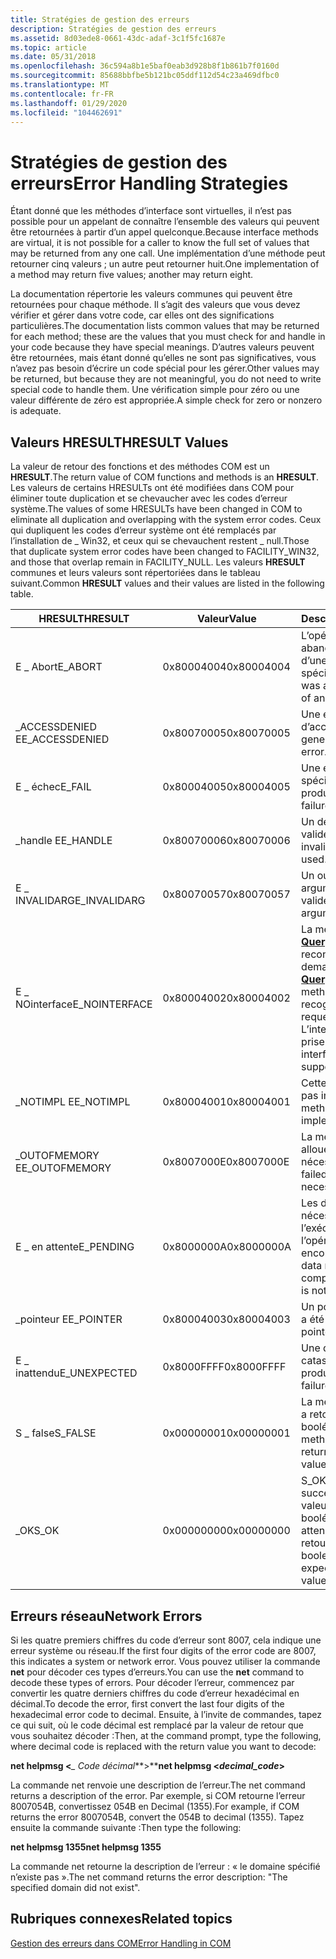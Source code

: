 ```yaml
---
title: Stratégies de gestion des erreurs
description: Stratégies de gestion des erreurs
ms.assetid: 8d03ede8-0661-43dc-adaf-3c1f5fc1687e
ms.topic: article
ms.date: 05/31/2018
ms.openlocfilehash: 36c594a8b1e5baf0eab3d928b8f1b861b7f0160d
ms.sourcegitcommit: 85688bbfbe5b121bc05ddf112d54c23a469dfbc0
ms.translationtype: MT
ms.contentlocale: fr-FR
ms.lasthandoff: 01/29/2020
ms.locfileid: "104462691"
---
```

# <a name="error-handling-strategies"></a><span data-ttu-id="d1e33-103">Stratégies de gestion des erreurs</span><span class="sxs-lookup"><span data-stu-id="d1e33-103">Error Handling Strategies</span></span>

<span data-ttu-id="d1e33-104">Étant donné que les méthodes d’interface sont virtuelles, il n’est pas possible pour un appelant de connaître l’ensemble des valeurs qui peuvent être retournées à partir d’un appel quelconque.</span><span class="sxs-lookup"><span data-stu-id="d1e33-104">Because interface methods are virtual, it is not possible for a caller to know the full set of values that may be returned from any one call.</span></span> <span data-ttu-id="d1e33-105">Une implémentation d’une méthode peut retourner cinq valeurs ; un autre peut retourner huit.</span><span class="sxs-lookup"><span data-stu-id="d1e33-105">One implementation of a method may return five values; another may return eight.</span></span>

<span data-ttu-id="d1e33-106">La documentation répertorie les valeurs communes qui peuvent être retournées pour chaque méthode. Il s’agit des valeurs que vous devez vérifier et gérer dans votre code, car elles ont des significations particulières.</span><span class="sxs-lookup"><span data-stu-id="d1e33-106">The documentation lists common values that may be returned for each method; these are the values that you must check for and handle in your code because they have special meanings.</span></span> <span data-ttu-id="d1e33-107">D’autres valeurs peuvent être retournées, mais étant donné qu’elles ne sont pas significatives, vous n’avez pas besoin d’écrire un code spécial pour les gérer.</span><span class="sxs-lookup"><span data-stu-id="d1e33-107">Other values may be returned, but because they are not meaningful, you do not need to write special code to handle them.</span></span> <span data-ttu-id="d1e33-108">Une vérification simple pour zéro ou une valeur différente de zéro est appropriée.</span><span class="sxs-lookup"><span data-stu-id="d1e33-108">A simple check for zero or nonzero is adequate.</span></span>

## <a name="hresult-values"></a><span data-ttu-id="d1e33-109">Valeurs HRESULT</span><span class="sxs-lookup"><span data-stu-id="d1e33-109">HRESULT Values</span></span>

<span data-ttu-id="d1e33-110">La valeur de retour des fonctions et des méthodes COM est un **HRESULT**.</span><span class="sxs-lookup"><span data-stu-id="d1e33-110">The return value of COM functions and methods is an **HRESULT**.</span></span> <span data-ttu-id="d1e33-111">Les valeurs de certains HRESULTs ont été modifiées dans COM pour éliminer toute duplication et se chevaucher avec les codes d’erreur système.</span><span class="sxs-lookup"><span data-stu-id="d1e33-111">The values of some HRESULTs have been changed in COM to eliminate all duplication and overlapping with the system error codes.</span></span> <span data-ttu-id="d1e33-112">Ceux qui dupliquent les codes d’erreur système ont été remplacés par l’installation de \_ Win32, et ceux qui se chevauchent restent \_ null.</span><span class="sxs-lookup"><span data-stu-id="d1e33-112">Those that duplicate system error codes have been changed to FACILITY\_WIN32, and those that overlap remain in FACILITY\_NULL.</span></span> <span data-ttu-id="d1e33-113">Les valeurs **HRESULT** communes et leurs valeurs sont répertoriées dans le tableau suivant.</span><span class="sxs-lookup"><span data-stu-id="d1e33-113">Common **HRESULT** values and their values are listed in the following table.</span></span>



| <span data-ttu-id="d1e33-114">HRESULT</span><span class="sxs-lookup"><span data-stu-id="d1e33-114">HRESULT</span></span>                    | <span data-ttu-id="d1e33-115">Valeur</span><span class="sxs-lookup"><span data-stu-id="d1e33-115">Value</span></span>                 | <span data-ttu-id="d1e33-116">Description</span><span class="sxs-lookup"><span data-stu-id="d1e33-116">Description</span></span>                                                                                                                                        |
|----------------------------|-----------------------|----------------------------------------------------------------------------------------------------------------------------------------------------|
| <span data-ttu-id="d1e33-117">E \_ Abort</span><span class="sxs-lookup"><span data-stu-id="d1e33-117">E\_ABORT</span></span><br/>        | <span data-ttu-id="d1e33-118">0x80004004</span><span class="sxs-lookup"><span data-stu-id="d1e33-118">0x80004004</span></span><br/> | <span data-ttu-id="d1e33-119">L’opération a été abandonnée en raison d’une erreur non spécifiée.</span><span class="sxs-lookup"><span data-stu-id="d1e33-119">The operation was aborted because of an unspecified error.</span></span><br/>                                                                              |
| <span data-ttu-id="d1e33-120">\_ACCESSDENIED E</span><span class="sxs-lookup"><span data-stu-id="d1e33-120">E\_ACCESSDENIED</span></span><br/> | <span data-ttu-id="d1e33-121">0x80070005</span><span class="sxs-lookup"><span data-stu-id="d1e33-121">0x80070005</span></span><br/> | <span data-ttu-id="d1e33-122">Une erreur générale d’accès refusé.</span><span class="sxs-lookup"><span data-stu-id="d1e33-122">A general access-denied error.</span></span><br/>                                                                                                          |
| <span data-ttu-id="d1e33-123">E \_ échec</span><span class="sxs-lookup"><span data-stu-id="d1e33-123">E\_FAIL</span></span><br/>         | <span data-ttu-id="d1e33-124">0x80004005</span><span class="sxs-lookup"><span data-stu-id="d1e33-124">0x80004005</span></span><br/> | <span data-ttu-id="d1e33-125">Une erreur non spécifiée s’est produite.</span><span class="sxs-lookup"><span data-stu-id="d1e33-125">An unspecified failure has occurred.</span></span><br/>                                                                                                    |
| <span data-ttu-id="d1e33-126">\_handle E</span><span class="sxs-lookup"><span data-stu-id="d1e33-126">E\_HANDLE</span></span><br/>       | <span data-ttu-id="d1e33-127">0x80070006</span><span class="sxs-lookup"><span data-stu-id="d1e33-127">0x80070006</span></span><br/> | <span data-ttu-id="d1e33-128">Un descripteur non valide a été utilisé.</span><span class="sxs-lookup"><span data-stu-id="d1e33-128">An invalid handle was used.</span></span><br/>                                                                                                             |
| <span data-ttu-id="d1e33-129">E \_ INVALIDARG</span><span class="sxs-lookup"><span data-stu-id="d1e33-129">E\_INVALIDARG</span></span><br/>   | <span data-ttu-id="d1e33-130">0x80070057</span><span class="sxs-lookup"><span data-stu-id="d1e33-130">0x80070057</span></span><br/> | <span data-ttu-id="d1e33-131">Un ou plusieurs arguments ne sont pas valides.</span><span class="sxs-lookup"><span data-stu-id="d1e33-131">One or more arguments are invalid.</span></span><br/>                                                                                                      |
| <span data-ttu-id="d1e33-132">E \_ NOinterface</span><span class="sxs-lookup"><span data-stu-id="d1e33-132">E\_NOINTERFACE</span></span><br/>  | <span data-ttu-id="d1e33-133">0x80004002</span><span class="sxs-lookup"><span data-stu-id="d1e33-133">0x80004002</span></span><br/> | <span data-ttu-id="d1e33-134">La méthode [**QueryInterface**](/windows/desktop/api/Unknwn/nf-unknwn-iunknown-queryinterface(q)) n’a pas reconnu l’interface demandée.</span><span class="sxs-lookup"><span data-stu-id="d1e33-134">The [**QueryInterface**](/windows/desktop/api/Unknwn/nf-unknwn-iunknown-queryinterface(q)) method did not recognize the requested interface.</span></span> <span data-ttu-id="d1e33-135">L’interface n’est pas prise en charge.</span><span class="sxs-lookup"><span data-stu-id="d1e33-135">The interface is not supported.</span></span><br/> |
| <span data-ttu-id="d1e33-136">\_NOTIMPL E</span><span class="sxs-lookup"><span data-stu-id="d1e33-136">E\_NOTIMPL</span></span><br/>      | <span data-ttu-id="d1e33-137">0x80004001</span><span class="sxs-lookup"><span data-stu-id="d1e33-137">0x80004001</span></span><br/> | <span data-ttu-id="d1e33-138">Cette méthode n'est pas implémentée.</span><span class="sxs-lookup"><span data-stu-id="d1e33-138">The method is not implemented.</span></span><br/>                                                                                                          |
| <span data-ttu-id="d1e33-139">\_OUTOFMEMORY E</span><span class="sxs-lookup"><span data-stu-id="d1e33-139">E\_OUTOFMEMORY</span></span><br/>  | <span data-ttu-id="d1e33-140">0x8007000E</span><span class="sxs-lookup"><span data-stu-id="d1e33-140">0x8007000E</span></span><br/> | <span data-ttu-id="d1e33-141">La méthode n’a pas pu allouer la mémoire nécessaire.</span><span class="sxs-lookup"><span data-stu-id="d1e33-141">The method failed to allocate necessary memory.</span></span><br/>                                                                                         |
| <span data-ttu-id="d1e33-142">E \_ en attente</span><span class="sxs-lookup"><span data-stu-id="d1e33-142">E\_PENDING</span></span><br/>      | <span data-ttu-id="d1e33-143">0x8000000A</span><span class="sxs-lookup"><span data-stu-id="d1e33-143">0x8000000A</span></span><br/> | <span data-ttu-id="d1e33-144">Les données nécessaires à l’exécution de l’opération ne sont pas encore disponibles.</span><span class="sxs-lookup"><span data-stu-id="d1e33-144">The data necessary to complete the operation is not yet available.</span></span><br/>                                                                      |
| <span data-ttu-id="d1e33-145">\_pointeur E</span><span class="sxs-lookup"><span data-stu-id="d1e33-145">E\_POINTER</span></span><br/>      | <span data-ttu-id="d1e33-146">0x80004003</span><span class="sxs-lookup"><span data-stu-id="d1e33-146">0x80004003</span></span><br/> | <span data-ttu-id="d1e33-147">Un pointeur non valide a été utilisé.</span><span class="sxs-lookup"><span data-stu-id="d1e33-147">An invalid pointer was used.</span></span><br/>                                                                                                            |
| <span data-ttu-id="d1e33-148">E \_ inattendu</span><span class="sxs-lookup"><span data-stu-id="d1e33-148">E\_UNEXPECTED</span></span><br/>   | <span data-ttu-id="d1e33-149">0x8000FFFF</span><span class="sxs-lookup"><span data-stu-id="d1e33-149">0x8000FFFF</span></span><br/> | <span data-ttu-id="d1e33-150">Une défaillance catastrophique s’est produite.</span><span class="sxs-lookup"><span data-stu-id="d1e33-150">A catastrophic failure has occurred.</span></span><br/>                                                                                                    |
| <span data-ttu-id="d1e33-151">S \_ false</span><span class="sxs-lookup"><span data-stu-id="d1e33-151">S\_FALSE</span></span><br/>        | <span data-ttu-id="d1e33-152">0x00000001</span><span class="sxs-lookup"><span data-stu-id="d1e33-152">0x00000001</span></span><br/> | <span data-ttu-id="d1e33-153">La méthode a réussi et a retourné la valeur booléenne **false**.</span><span class="sxs-lookup"><span data-stu-id="d1e33-153">The method succeeded and returned the boolean value **FALSE**.</span></span><br/>                                                                          |
| <span data-ttu-id="d1e33-154">\_OK</span><span class="sxs-lookup"><span data-stu-id="d1e33-154">S\_OK</span></span><br/>           | <span data-ttu-id="d1e33-155">0x00000000</span><span class="sxs-lookup"><span data-stu-id="d1e33-155">0x00000000</span></span><br/> | <span data-ttu-id="d1e33-156">S_OK</span><span class="sxs-lookup"><span data-stu-id="d1e33-156">The method succeeded.</span></span> <span data-ttu-id="d1e33-157">Si une valeur de retour booléenne est attendue, la valeur retournée est **true**.</span><span class="sxs-lookup"><span data-stu-id="d1e33-157">If a boolean return value is expected, the returned value is **TRUE**.</span></span><br/>                                            |



 

## <a name="network-errors"></a><span data-ttu-id="d1e33-158">Erreurs réseau</span><span class="sxs-lookup"><span data-stu-id="d1e33-158">Network Errors</span></span>

<span data-ttu-id="d1e33-159">Si les quatre premiers chiffres du code d’erreur sont 8007, cela indique une erreur système ou réseau.</span><span class="sxs-lookup"><span data-stu-id="d1e33-159">If the first four digits of the error code are 8007, this indicates a system or network error.</span></span> <span data-ttu-id="d1e33-160">Vous pouvez utiliser la commande **net** pour décoder ces types d’erreurs.</span><span class="sxs-lookup"><span data-stu-id="d1e33-160">You can use the **net** command to decode these types of errors.</span></span> <span data-ttu-id="d1e33-161">Pour décoder l’erreur, commencez par convertir les quatre derniers chiffres du code d’erreur hexadécimal en décimal.</span><span class="sxs-lookup"><span data-stu-id="d1e33-161">To decode the error, first convert the last four digits of the hexadecimal error code to decimal.</span></span> <span data-ttu-id="d1e33-162">Ensuite, à l’invite de commandes, tapez ce qui suit, où le code décimal est remplacé par la valeur de retour que vous souhaitez décoder :</span><span class="sxs-lookup"><span data-stu-id="d1e33-162">Then, at the command prompt, type the following, where decimal code is replaced with the return value you want to decode:</span></span>

<span data-ttu-id="d1e33-163">**net helpmsg <***\_ Code décimal***>**</span><span class="sxs-lookup"><span data-stu-id="d1e33-163">**net helpmsg <***decimal\_code***>**</span></span>

<span data-ttu-id="d1e33-164">La commande net renvoie une description de l’erreur.</span><span class="sxs-lookup"><span data-stu-id="d1e33-164">The net command returns a description of the error.</span></span> <span data-ttu-id="d1e33-165">Par exemple, si COM retourne l’erreur 8007054B, convertissez 054B en Decimal (1355).</span><span class="sxs-lookup"><span data-stu-id="d1e33-165">For example, if COM returns the error 8007054B, convert the 054B to decimal (1355).</span></span> <span data-ttu-id="d1e33-166">Tapez ensuite la commande suivante :</span><span class="sxs-lookup"><span data-stu-id="d1e33-166">Then type the following:</span></span>

<span data-ttu-id="d1e33-167">**net helpmsg 1355**</span><span class="sxs-lookup"><span data-stu-id="d1e33-167">**net helpmsg 1355**</span></span>

<span data-ttu-id="d1e33-168">La commande net retourne la description de l’erreur : « le domaine spécifié n’existe pas ».</span><span class="sxs-lookup"><span data-stu-id="d1e33-168">The net command returns the error description: "The specified domain did not exist".</span></span>

## <a name="related-topics"></a><span data-ttu-id="d1e33-169">Rubriques connexes</span><span class="sxs-lookup"><span data-stu-id="d1e33-169">Related topics</span></span>

<dl> <dt>

[<span data-ttu-id="d1e33-170">Gestion des erreurs dans COM</span><span class="sxs-lookup"><span data-stu-id="d1e33-170">Error Handling in COM</span></span>](error-handling-in-com.md)
</dt> </dl>

 

 





